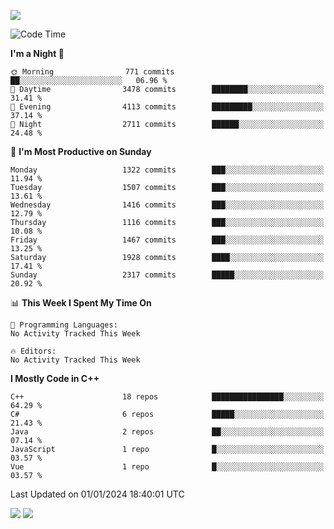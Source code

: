![](https://komarev.com/ghpvc/?username=lilpidgey&color=red)
<!--START_SECTION:waka-->
![Code Time](http://img.shields.io/badge/Code%20Time-1%2C491%20hrs%2018%20mins-blue)

**I'm a Night 🦉** 

```text
🌞 Morning                771 commits         ██░░░░░░░░░░░░░░░░░░░░░░░   06.96 % 
🌆 Daytime                3478 commits        ████████░░░░░░░░░░░░░░░░░   31.41 % 
🌃 Evening                4113 commits        █████████░░░░░░░░░░░░░░░░   37.14 % 
🌙 Night                  2711 commits        ██████░░░░░░░░░░░░░░░░░░░   24.48 % 
```
📅 **I'm Most Productive on Sunday** 

```text
Monday                   1322 commits        ███░░░░░░░░░░░░░░░░░░░░░░   11.94 % 
Tuesday                  1507 commits        ███░░░░░░░░░░░░░░░░░░░░░░   13.61 % 
Wednesday                1416 commits        ███░░░░░░░░░░░░░░░░░░░░░░   12.79 % 
Thursday                 1116 commits        ███░░░░░░░░░░░░░░░░░░░░░░   10.08 % 
Friday                   1467 commits        ███░░░░░░░░░░░░░░░░░░░░░░   13.25 % 
Saturday                 1928 commits        ████░░░░░░░░░░░░░░░░░░░░░   17.41 % 
Sunday                   2317 commits        █████░░░░░░░░░░░░░░░░░░░░   20.92 % 
```


📊 **This Week I Spent My Time On** 

```text
💬 Programming Languages: 
No Activity Tracked This Week

🔥 Editors: 
No Activity Tracked This Week
```

**I Mostly Code in C++** 

```text
C++                      18 repos            ████████████████░░░░░░░░░   64.29 % 
C#                       6 repos             █████░░░░░░░░░░░░░░░░░░░░   21.43 % 
Java                     2 repos             ██░░░░░░░░░░░░░░░░░░░░░░░   07.14 % 
JavaScript               1 repo              █░░░░░░░░░░░░░░░░░░░░░░░░   03.57 % 
Vue                      1 repo              █░░░░░░░░░░░░░░░░░░░░░░░░   03.57 % 
```




 Last Updated on 01/01/2024 18:40:01 UTC
<!--END_SECTION:waka-->
![](https://hit.yhype.me/github/profile?user_id=42968544)
![](https://komarev.com/ghpvc/?lilpidgey)
